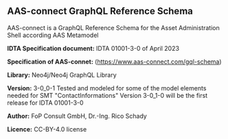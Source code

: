 ## AAS-connect GraphQL Reference Schema

AAS-connect is a GraphQL Reference Schema for the Asset Administration Shell
according AAS Metamodel 

**IDTA Specification document:** IDTA 01001-3-0 of April 2023

**Specification of AAS-connet:** (https://www.aas-connect.com/gql-schema)

**Library:** Neo4j/Neo4j GraphQL Library 

**Version:** 3-0_0-1 
Tested and modeled for some of the model elements needed for SMT "ContactInformations"
Version 3-0_1-0 will be the first release for IDTA 01001-3-0

**Author:** FoP Consult GmbH, Dr.-Ing. Rico Schady

**Licence:** CC-BY-4.0 license
